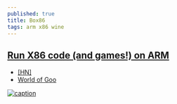 ```yaml
---
published: true
title: Box86
tags: arm x86 wine
---
```

## [Run X86 code (and games!) on ARM](https://github.com/ptitSeb/box86)
- [\[HN\]](https://news.ycombinator.com/item?id=20974221)
- [World of Goo](https://www.giantpockets.com/box86-run-x86-code-and-games-on-arm/)

[![caption](https://img.youtube.com/vi/B4YN37z3-ws/0.jpg)](https://www.youtube.com/watch?v=B4YN37z3-ws)